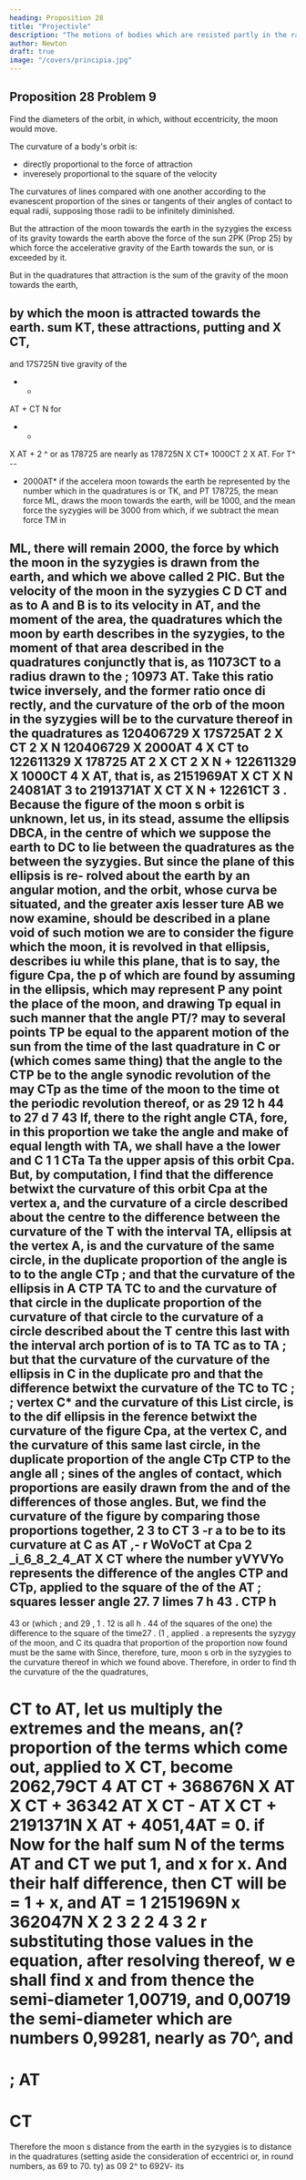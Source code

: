```yaml
---
heading: Proposition 28
title: "Projectivle"
description: "The motions of bodies which are resisted partly in the ratio of the velocities, and partly"
author: Newton
draft: true
image: "/covers/principia.jpg"
---
```





## Proposition 28 Problem 9

Find the diameters of the orbit, in which, without eccentricity, the moon would move.

The curvature of a body's orbit is:
- directly proportional to the force of attraction 
- inveresely proportional to the square of the velocity

The curvatures of lines compared with one another according to the evanescent proportion of the sines or tangents of their angles of contact to equal radii, supposing those radii to be infinitely diminished.

But the attraction of the moon towards the earth in the syzygies the excess of its gravity towards the earth above the force of the sun 2PK (Prop 25) by which force the accelerative gravity of the Earth towards the sun, or is exceeded by it.

But in the quadratures that attraction is the sum of the gravity of the moon towards the earth, 


by which the moon is attracted towards the earth.
sum
KT,
these attractions, putting
and
X CT,
-
and 17S725N
tive gravity of the
- -
AT + CT
N
for
+ -
X AT +
2
^
or as
178725
are nearly as
178725N X CT*
1000CT 2 X AT.
For
T^ --
- 2000AT*
if the
accelera
moon towards
the earth be represented by the number
which in the quadratures is
or TK, and
PT
178725, the mean force ML,
draws the moon towards the earth, will be 1000, and the mean force
the syzygies will be 3000 from which, if we subtract the mean force
TM in

ML,
there will remain 2000, the force by which the moon in the syzygies is
drawn from the earth, and which we above called 2 PIC. But the velocity
of the moon in the syzygies
C D CT
and
as
to
A and B
is to its
velocity in
AT, and the moment of the
area,
the quadratures
which the moon by
earth describes in the syzygies, to the moment of that
area described in the quadratures conjunctly
that is, as 11073CT to
a radius drawn
to the
;
10973 AT. Take this ratio twice inversely, and the former ratio once di
rectly, and the curvature of the orb of the moon in the syzygies will be to
the curvature thereof in the quadratures as 120406729 X 17S725AT 2 X
CT 2 X N 120406729 X 2000AT 4 X CT to 122611329 X 178725 AT 2
X CT 2 X N + 122611329 X 1000CT 4 X AT, that is, as 2151969AT
X CT X N
24081AT 3
to
2191371AT X
CT X N +
12261CT 3
.
Because the figure of the moon s orbit is unknown, let us, in its stead,
assume the ellipsis DBCA, in the centre of which we suppose the earth to
DC to lie between the quadratures as the
between the syzygies. But since the plane of this ellipsis is re-
rolved about the earth by an angular motion, and the orbit, whose curva
be situated, and the greater axis
lesser
ture
AB
we now examine, should be
described in a plane void of such motion we are to consider the figure which the moon,
it is revolved in that ellipsis, describes iu
while
this plane, that is to say, the figure
Cpa, the
p of which are found by assuming
in
the ellipsis, which may represent
P
any point
the place of the moon, and drawing Tp equal
in such manner that the angle PT/? may
to several points
TP
be equal to the apparent motion of the sun from
the time of the last quadrature in C or (which comes
same thing) that the angle to the
CTP
be to the angle synodic revolution of the
may
CTp
as the time of the
moon
to the
time ot
the periodic revolution thereof, or as 29 12 h 44 to 27 d 7 43
If, there
to the right angle CTA,
fore, in this proportion we take the angle
and make
of equal length with TA, we shall have a the lower and C
1
1
CTa
Ta
the upper apsis of this orbit Cpa.
But, by computation, I find that the
difference betwixt the curvature of this orbit Cpa at the vertex a, and the
curvature of a circle described about the centre
to the difference
between the curvature of the
T
with the interval
TA,
ellipsis at the vertex A,
is
and
the curvature of the same circle, in the duplicate proportion of the angle
is to
to the angle CTp ; and that the curvature of the ellipsis in
A
CTP
TA
TC
to
and
the curvature of that circle in the duplicate proportion of
the curvature of that circle to the curvature of a circle described about the
T
centre
this last
with the interval
arch
portion of
is to
TA
TC
as
to
TA
;
but that the curvature of
the curvature of the ellipsis in C in the duplicate pro
and that the difference betwixt the curvature of the
TC
to
TC
;
;
vertex C* and the curvature of this List circle, is to the dif
ellipsis in the
ference betwixt the curvature of the figure Cpa, at the vertex C, and the
curvature of this same last circle, in the duplicate proportion of the angle
CTp
CTP
to the angle
all
;
sines of the angles of contact,
which proportions are easily drawn from the
and of the differences of those angles. But,
we find
the curvature of the
figure
by comparing those proportions together,
2
3
to CT 3 -r
a
to be to its curvature at C as AT ,- r WoVoCT
at
Cpa
2
_i_6_8_2_4_AT
X CT where the number yVYVYo represents the difference
of the angles CTP and CTp, applied to the square of the
of the
AT
;
squares
lesser angle
27. 7
limes
7 h 43
.
CTP
h
-
43
or (which
;
and 29
,
1
.
12
is all
h
.
44
of the squares of the
one) the difference
to the square of the time27 .
(1
,
applied
.
a represents the syzygy of the moon, and C its quadra
that proportion of
the proportion now found must be the same with
Since, therefore,
ture,
moon s orb in the syzygies to the curvature thereof in
which we found above. Therefore, in order to find th
the curvature of the
the quadratures,

CT
to AT, let us multiply the extremes and the means, an(?
proportion of
the terms which come out, applied to
X CT, become 2062,79CT 4
AT
CT + 368676N X AT X CT + 36342 AT X CT -
AT X CT + 2191371N X AT + 4051,4AT = 0.
if
Now
for the half sum N of the terms AT and CT we put 1, and x for
x.
And
their half difference, then CT will be = 1 + x, and AT = 1
2151969N x
362047N X
2
3
2
2
4
3
2
r
substituting those values in the equation, after resolving thereof, w e shall
find x
and
from
thence
the
semi-diameter
1,00719, and
0,00719
the semi-diameter
which
are
numbers
0,99281,
nearly as 70^, and
=
;
AT
=
CT
=
Therefore the moon s distance from the earth in the syzygies is to
distance in the quadratures (setting aside the consideration of eccentrici
or, in round numbers, as 69 to 70.
ty) as 09 2^ to
692V-
its